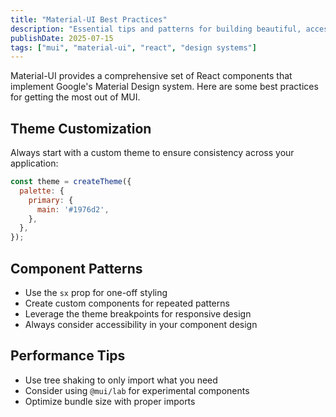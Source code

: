 ```yaml
---
title: "Material-UI Best Practices"
description: "Essential tips and patterns for building beautiful, accessible interfaces with Material-UI and React."
publishDate: 2025-07-15
tags: ["mui", "material-ui", "react", "design systems"]
---
```


Material-UI provides a comprehensive set of React components that implement Google's Material Design system. Here are some best practices for getting the most out of MUI.

## Theme Customization

Always start with a custom theme to ensure consistency across your application:

```jsx
const theme = createTheme({
  palette: {
    primary: {
      main: '#1976d2',
    },
  },
});
```

## Component Patterns

- Use the `sx` prop for one-off styling
- Create custom components for repeated patterns
- Leverage the theme breakpoints for responsive design
- Always consider accessibility in your component design

## Performance Tips

- Use tree shaking to only import what you need
- Consider using `@mui/lab` for experimental components
- Optimize bundle size with proper imports
